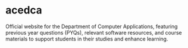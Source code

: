 # acedca
Official website for the Department of Computer Applications, featuring previous year questions (PYQs), relevant software resources, and course materials to support students in their studies and enhance learning.
